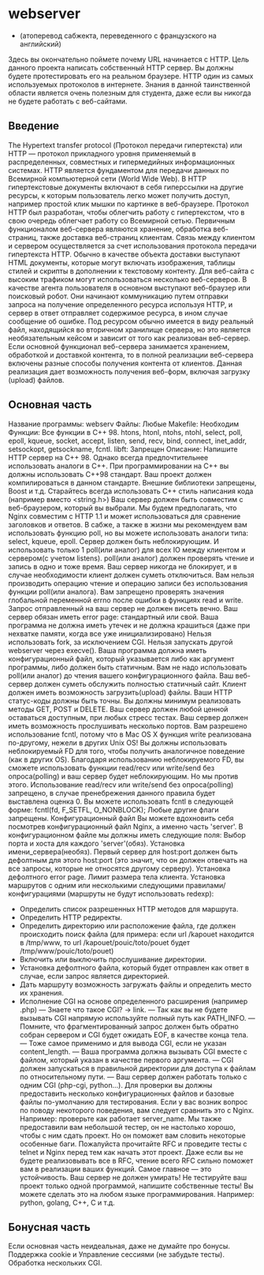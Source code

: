 # webserver 
* (атоперевод сабжекта, переведенного с французского на английский)

Здесь вы окончательно поймете почему URL начинается с HTTP.
Цель данного проекта написать собственный HTTP сервер. Вы должны будете протестировать его на реальном браузере. HTTP один из самых используемых протоколов в интернете. Знания в данной таинственной области является очень полезным для студента, даже если вы никогда не будете работать с веб-сайтами.
## Введение
The Hypertext transfer protocol (Протокол передачи гипертекста) или HTTP — протокол прикладного уровня применяемый в распределенных, совместных и гипермедийных информационных системах.
HTTP является фундаментом для передачи данных по Всемирной компьютерной сети (World Wide Web). В HTTP гипертекстовые документы включают в себя гиперссылки на другие ресурсы, к которым пользователь легко может получить доступ, например простой клик мышки по картинке в веб-браузере.
Протокол HTTP был разработан, чтобы облегчить работу с гипертекстом, что в свою очередь облегчает работу со Всемирной сетью.
Первичным функционалом веб-сервера являются хранение, обработка веб-страниц, также доставка веб-страниц клиентам.
Связь между клиентом и сервером осуществляется за счет использования протокола передачи гипертекста HTTP.
Обычно в качестве объекта доставки выступают HTML документы, которые могут включать изображения, таблицы стилей и скрипты в дополнении к текстовому контенту.
Для веб-сайта с высоким трафиком могут использоваться несколько веб-серверов.
В качестве агента пользователя в основном выступают веб-браузер или поисковый робот. Они начинают коммуникацию путем отправки запроса на получение определенного ресурса используя HTTP, и сервер в ответ отправляет содержимое ресурса, в ином случае сообщение об ошибке. Под ресурсом обычно имеется в виду реальный файл, находящийся во вторичном хранилище сервера, но это является необязательным кейсом и зависит от того как реализован веб-сервер.
Если основной функционал веб-сервера занимается хранением, обработкой и доставкой контента, то в полной реализации веб-сервера включены разные способы получения контента от клиентов. Данная реализация дает возможность получения веб-форм, включая загрузку (upload) файлов.
## Основная часть

Название программы: webserv
Файлы: Любые
Makefile: Необходим
Функции: Все функции в С++ 98. htons, htonl, ntohs, ntohl, select, poll, epoll, kqueue, socket, accept, listen, send, recv, bind, connect, inet_addr, setsockopt, getsockname, fcntl.
libft: Запрещен
Описание: Напишите HTTP сервер на С++ 98. Однако всегда предпочтительнее использовать аналоги в С++.
При программировании на С++ вы должны использовать С++98 стандарт. Ваш проект должен компилироваться в данном стандарте.
Внешние библиотеки запрещены, Boost и т.д.
Старайтесь всегда использовать С++ стиль написания кода (например <cstring> вместо <string.h>)
Ваш сервер должен быть совместим с веб-браузером, который вы выбрали.
Мы будем предполагать, что Nginx совместим с HTTP 1.1 и может использоваться для сравнение заголовков и ответов.
В сабже, а также в жизни мы рекомендуем вам использовать функцию poll, но вы можете использовать аналоги типа: select, kqueue, epoll.
Сервер должен быть неблокирующим. И использовать только 1 poll(или аналог) для всех IO между клиентом и сервером(с учетом listens).
poll(или аналог) должен проверять чтение и запись в одно и тоже время.
Ваш сервер никогда не блокирует, и в случае необходимости клиент должен суметь отключиться.
Вам нельзя производить операцию чтение и операцию записи без использования функции poll(или аналога).
Вам запрещено проверять значения глобальной переменной errno после ошибки в функциях read и write.
Запрос отправленный на ваш сервер не должен висеть вечно.
Ваш сервер обязан иметь error page: стандартный или свой.
Ваша программа не должна иметь утечек и не должна крашиться (даже при нехватке памяти, когда все уже инициализировано)
Нельзя использовать fork, за исключением CGI.
Нельзя запускать другой webserver через execve().
Ваша программа должна иметь конфигурационный файл, который указывается либо как аргумент программы, либо должен быть статичным.
Вам не надо использовать poll(или аналог) до чтения вашего конфигурационного файла.
Ваш веб-сервер должен суметь обслужить полностью статичный сайт.
Клиент должен иметь возможность загрузить(upload) файлы.
Ваши HTTP статус-коды должны быть точны.
Вы должны минимум реализовать методы GET, POST и DELETE.
Ваш сервер должен любой ценной оставаться доступным, при любых стресс тестах.
Ваш сервер должен иметь возможность прослушивать несколько портов.
Вам разрешено использование fcntl, потому что в Mac OS X функция write реализована по-другому, нежели в других Unix OS!
Вы должны использовать неблокируемый FD для того, чтобы получить аналогичное поведение (как в других OS).
Благодаря использованию неблокируемого FD, вы сможете использовать функции read/recv или write/send без опроса(polling) и ваш сервер будет неблокирующим. Но мы против этого.
Использование read/recv или write/send без опроса(polling) запрещено, в случае пренебрежения данного правила будет выставлена оценка 0.
Вы можете использовать fcntl в следующей форме: 
fcntl(fd, F_SETFL, O_NONBLOCK);
Любые другие флаги запрещены.
Конфигурационный файл
Вы можете вдохновить себя посмотрев конфигурационный файл Nginx, а именно часть 'server'.
В конфигурационном файле мы должны иметь следующие поля:
Выбор порта и хоста для каждого 'server'(обяз).
Установка имени_сервера(необяз).
Первый сервер для host:port должен быть дефолтным для этого host:port (это значит, что он должен отвечать на все запросы, которые не относятся другому серверу).
Установка дефолтного error page.
Лимит размера тела клиента.
Установка маршрутов с одним или несколькими следующими правилами/конфигурациями (маршруты не будут использовать redexp):
* Определить список разрешенных HTTP методов для маршрута.
* Определить HTTP редиректы.
* Определить директорию или расположение файла, где должен происходить поиск файла (для примера: если url /kapouet находится в /tmp/www, то url /kapouet/pouic/toto/pouet будет /tmp/www/pouic/toto/pouet)
* Включить или выключить прослушивание директории.
* Установка дефолтного файла, который будет отправлен как ответ в случае, если запрос является директорией.
* Дать маршруту возможность загружать файлы и определить место их хранения.
* Исполнение CGI на основе определенного расширения (например .php)
— Знаете что такое CGI? → link.
— Так как вы не будете вызывать CGI напрямую используйте полный путь как PATH_INFO.
— Помните, что фрагментированный запрос должен быть обратно собран сервером и CGI будет ожидать EOF, в качестве конца тела.
— Тоже самое применимо и для вывода CGI, если не указан content_length.
— Ваша программа должна вызывать CGI вместе с файлом, который указан в качестве первого аргумента.
— CGI должен запускаться в правильной директории для доступа к файлам по относительному пути.
— Ваш сервер должен работать только с одним CGI (php-cgi, python...).
Для проверки вы должны предоставить несколько конфигурационных файлов и базовые файлы по-умолчанию для тестирования.
Если у вас возник вопрос по поводу некоторого поведения, вам следует сравнить это с Nginx. Например: проверьте как работает server_name. Мы также предоставили вам небольшой тестер, он не настолько хорошо, чтобы с ним сдать проект. Но он поможет вам словить некоторые особенные баги.
Пожалуйста прочитайте RFC и проведите тесты с telnet и Nginx перед тем как начать этот проект. Даже если вы не будете реализовывать все в RFC, чтение всего RFC сильно поможет вам в реализации ваших функций.
Самое главное — это устойчивость. Ваш сервер не должен умирать!
Не тестируйте ваш проект только одной программой, напишите собственные тесты! Вы можете сделать это на любом языке программирования. Например: python, golang, C++, C и т.д.
## Бонусная часть
  
Если основная часть неидеальная, даже не думайте про бонусы.
Поддержка cookie и Управление сессиями (не забудьте тесты).
Обработка нескольких CGI.
